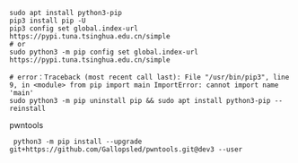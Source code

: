 ```shell
sudo apt install python3-pip
pip3 install pip -U
pip3 config set global.index-url https://pypi.tuna.tsinghua.edu.cn/simple
# or 
sudo python3 -m pip config set global.index-url https://pypi.tuna.tsinghua.edu.cn/simple
```

```shell
# error：Traceback (most recent call last): File "/usr/bin/pip3", line 9, in <module> from pip import main ImportError: cannot import name 'main'
sudo python3 -m pip uninstall pip && sudo apt install python3-pip --reinstall
```

pwntools

` python3 -m pip install --upgrade git+https://github.com/Gallopsled/pwntools.git@dev3 --user`

